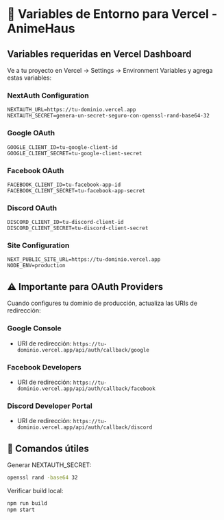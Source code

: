 # 🚀 Variables de Entorno para Vercel - AnimeHaus

## Variables requeridas en Vercel Dashboard

Ve a tu proyecto en Vercel → Settings → Environment Variables y agrega estas variables:

### NextAuth Configuration
```
NEXTAUTH_URL=https://tu-dominio.vercel.app
NEXTAUTH_SECRET=genera-un-secret-seguro-con-openssl-rand-base64-32
```

### Google OAuth
```
GOOGLE_CLIENT_ID=tu-google-client-id
GOOGLE_CLIENT_SECRET=tu-google-client-secret
```

### Facebook OAuth
```
FACEBOOK_CLIENT_ID=tu-facebook-app-id
FACEBOOK_CLIENT_SECRET=tu-facebook-app-secret
```

### Discord OAuth
```
DISCORD_CLIENT_ID=tu-discord-client-id
DISCORD_CLIENT_SECRET=tu-discord-client-secret
```

### Site Configuration
```
NEXT_PUBLIC_SITE_URL=https://tu-dominio.vercel.app
NODE_ENV=production
```

## ⚠️ Importante para OAuth Providers

Cuando configures tu dominio de producción, actualiza las URIs de redirección:

### Google Console
- URI de redirección: `https://tu-dominio.vercel.app/api/auth/callback/google`

### Facebook Developers
- URI de redirección: `https://tu-dominio.vercel.app/api/auth/callback/facebook`

### Discord Developer Portal
- URI de redirección: `https://tu-dominio.vercel.app/api/auth/callback/discord`

## 🔧 Comandos útiles

Generar NEXTAUTH_SECRET:
```bash
openssl rand -base64 32
```

Verificar build local:
```bash
npm run build
npm start
```
